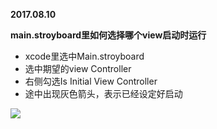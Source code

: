 **2017.08.10**

**main.stroyboard里如何选择哪个view启动时运行**

* xcode里选中Main.stroyboard
* 选中期望的view Controller
* 右侧勾选Is Initial View Controller
* 途中出现灰色箭头，表示已经设定好启动


![](http://upload-images.jianshu.io/upload_images/51001-c6ebaddfde6b9f71.png?imageMogr2/auto-orient/strip%7CimageView2/2/w/1240)
